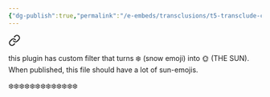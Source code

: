 ```yaml
---
{"dg-publish":true,"permalink":"/e-embeds/transclusions/t5-transclude-custom-filters/","created":"2024-05-07T10:12:25.000-05:00","updated":"2024-05-07T10:12:25.000-05:00"}
---
```




<div class="transclusion internal-embed is-loaded"><a class="markdown-embed-link" href="/005-custom-filters/" aria-label="Open link"><svg xmlns="http://www.w3.org/2000/svg" width="24" height="24" viewBox="0 0 24 24" fill="none" stroke="currentColor" stroke-width="2" stroke-linecap="round" stroke-linejoin="round" class="svg-icon lucide-link"><path d="M10 13a5 5 0 0 0 7.54.54l3-3a5 5 0 0 0-7.07-7.07l-1.72 1.71"></path><path d="M14 11a5 5 0 0 0-7.54-.54l-3 3a5 5 0 0 0 7.07 7.07l1.71-1.71"></path></svg></a><div class="markdown-embed">






this plugin has custom filter that turns ❄️ (snow emoji) into 🌞 (THE SUN). When published, this file should have a lot of sun-emojis. 


❄️❄️❄️❄️❄️❄️❄️❄️❄️❄️❄️❄️❄️


</div></div>
